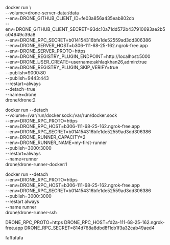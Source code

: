 

docker run \      
    --volume=drone-server-data:/data \
    --env=DRONE_GITHUB_CLIENT_ID=fe03a856a435eab802cb \
    --env=DRONE_GITHUB_CLIENT_SECRET=93dc10a71dd572b437910693ae2b5c04949c39a8 \
    --env=DRONE_RPC_SECRET=b014154316bfe1de52559ad3dd306386 \
    --env=DRONE_SERVER_HOST=b306-111-68-25-162.ngrok-free.app  \
    --env=DRONE_SERVER_PROTO=https \
    --env=DRONE_REGISTRY_PLUGIN_ENDPOINT=http://localhost:5000 \
    --env=DRONE_USER_CREATE=username:akhlaqkhan26,admin:true \
    --env=DRONE_REGISTRY_PLUGIN_SKIP_VERIFY=true \
    --publish=9000:80 \
    --publish=9443:443 \
    --restart=always \
    --detach=true \
    --name=drone \
    drone/drone:2

docker run --detach \
    --volume=/var/run/docker.sock:/var/run/docker.sock \
    --env=DRONE_RPC_PROTO=https \
    --env=DRONE_RPC_HOST=b306-111-68-25-162.ngrok-free.app  \
    --env=DRONE_RPC_SECRET=b014154316bfe1de52559ad3dd306386 \
    --env=DRONE_RUNNER_CAPACITY=2 \
    --env=DRONE_RUNNER_NAME=my-first-runner \
    --publish=3000:3000 \
    --restart=always \
    --name=runner \
    drone/drone-runner-docker:1


docker run --detach \
    --env=DRONE_RPC_PROTO=https \
    --env=DRONE_RPC_HOST=b306-111-68-25-162.ngrok-free.app  \
    --env=DRONE_RPC_SECRET=b014154316bfe1de52559ad3dd306386 \
    --publish=3000:3000 \
    --restart always \
    --name runner \
    drone/drone-runner-ssh



DRONE_RPC_PROTO=https
DRONE_RPC_HOST=fd2a-111-68-25-162.ngrok-free.app
DRONE_RPC_SECRET=814d768a8dbd8f1cb1f3a32cab49aed4


faffafafa
